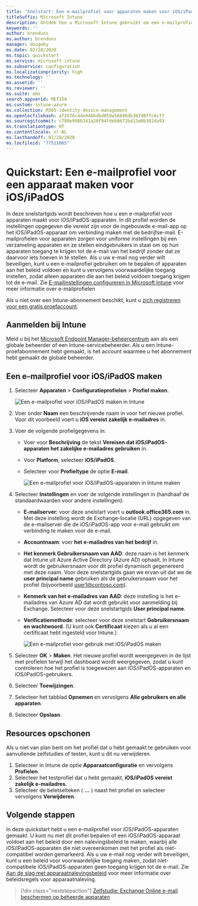 ```yaml
---
title: 'Snelstart: Een e-mailprofiel voor apparaten maken voor iOS/iPadOS'
titleSuffix: Microsoft Intune
description: Ontdek hoe u Microsoft Intune gebruikt om een e-mailprofiel voor apparaten te maken, zodat iOS/iPadOS-apparaten veilig verbinding kunnen maken met de e-mail van het bedrijf.
keywords: ''
author: brenduns
ms.author: brenduns
manager: dougeby
ms.date: 02/18/2020
ms.topic: quickstart
ms.service: microsoft-intune
ms.subservice: configuration
ms.localizationpriority: high
ms.technology: ''
ms.assetid: ''
ms.reviewer: ''
ms.suite: ems
search.appverid: MET150
ms.custom: intune-azure
ms.collection: M365-identity-device-management
ms.openlocfilehash: af2576c44e0486dbd859a56896db3b7d0ffc6cff
ms.sourcegitcommit: c780e9988341a20f94fdeb8672bd13e0b302da93
ms.translationtype: HT
ms.contentlocale: nl-NL
ms.lasthandoff: 02/20/2020
ms.locfileid: "77511065"
---
```

# <a name="quickstart-create-an-email-device-profile-for-iosipados"></a>Quickstart: Een e-mailprofiel voor een apparaat maken voor iOS/iPadOS

In deze snelstartgids wordt beschreven hoe u een e-mailprofiel voor apparaten maakt voor iOS/iPadOS-apparaten. In dit profiel worden de instellingen opgegeven die vereist zijn voor de ingebouwde e-mail-app op het iOS/iPadOS-apparaat om verbinding maken met de bedrijfse-mail. E-mailprofielen voor apparaten zorgen voor uniforme instellingen bij een verzameling apparaten en ze stellen eindgebruikers in staat om op hun apparaten toegang te krijgen tot de e-mail van het bedrijf zonder dat ze daarvoor iets hoeven in te stellen. Als u uw e-mail nog verder wilt beveiligen, kunt u een e-mailprofiel gebruiken om te bepalen of apparaten aan het beleid voldoen en kunt u vervolgens voorwaardelijke toegang instellen, zodat alleen apparaten die aan het beleid voldoen toegang krijgen tot de e-mail. Zie [E-mailinstellingen configureren in Microsoft Intune](email-settings-configure.md) voor meer informatie over e-mailprofielen

Als u niet over een Intune-abonnement beschikt, kunt u [zich registreren voor een gratis proefaccount](../fundamentals/free-trial-sign-up.md).

## <a name="sign-in-to-intune"></a>Aanmelden bij Intune

Meld u bij het [Microsoft Endpoint Manager-beheercentrum](https://go.microsoft.com/fwlink/?linkid=2109431) aan als een globale beheerder of een Intune-servicebeheerder. Als u een Intune-proefabonnement hebt gemaakt, is het account waarmee u het abonnement hebt gemaakt de globale beheerder.

## <a name="create-an-iosipados-email-profile"></a>Een e-mailprofiel voor iOS/iPadOS maken

1. Selecteer **Apparaten** > **Configuratieprofielen** > **Profiel maken**.

   ![Een e-mailprofiel voor iOS/iPadOS maken in Intune](./media/quickstart-email-profile/ios-create-profile.png)

2. Voer onder **Naam** een beschrijvende naam in voor het nieuwe profiel. Voor dit voorbeeld voert u **iOS vereist zakelijk e-mailadres** in.
3. Voer de volgende profielgegevens in:
    - Voer voor **Beschrijving** de tekst **Vereisen dat iOS/iPadOS-apparaten het zakelijke e-mailadres gebruiken** in.
    - Voor **Platform**, selecteer **iOS/iPadOS**.
    - Selecteer voor **Profieltype** de optie **E-mail**.

        ![Een e-mailprofiel voor iOS/iPadOS-apparaten in Intune maken](./media/quickstart-email-profile/ios-email-profile-name.png)

4. Selecteer **Instellingen** en voer de volgende instellingen in (handhaaf de standaardwaarden voor andere instellingen):
   - **E-mailserver**: voor deze snelstart voert u **outlook.office365.com** in. Met deze instelling wordt de Exchange-locatie (URL) opgegeven van de e-mailserver die de iOS/iPadOS-app voor e-mail gebruikt om verbinding te maken voor de e-mail.
   - **Accountnaam**: voer **het e-mailadres van het bedrijf** in.
   - **Het kenmerk Gebruikersnaam van AAD**: deze naam is het kenmerk dat Intune uit Azure Active Directory (Azure AD) ophaalt. In Intune wordt de gebruikersnaam voor dit profiel dynamisch gegenereerd met deze naam. Voor deze snelstartgids gaan we ervan uit dat we de **user principal name** gebruiken als de gebruikersnaam voor het profiel (bijvoorbeeld user1@contoso.com).
   - **Kenmerk van het e-mailadres van AAD**: deze instelling is het e-mailadres van Azure AD dat wordt gebruikt voor aanmelding bij Exchange. Selecteer voor deze snelstartgids **User principal name**.
   - **Verificatiemethode**: selecteer voor deze snelstart **Gebruikersnaam en wachtwoord**. (U kunt ook **Certificaat** kiezen als u al een certificaat hebt ingesteld voor Intune.)

        ![Een e-mailprofiel voor gebruik met iOS/iPadOS maken](./media/quickstart-email-profile/ios-email-profile.png)

5. Selecteer **OK** > **Maken**. Het nieuwe profiel wordt weergegeven in de lijst met profielen terwijl het dashboard wordt weergegeven, zodat u kunt controleren hoe het profiel is toegewezen aan iOS/iPadOS-apparaten en iOS/iPadOS-gebruikers.
6. Selecteer **Toewijzingen**.
7. Selecteer het tabblad **Opnemen** en vervolgens **Alle gebruikers en alle apparaten**. 
8. Selecteer **Opslaan**.

## <a name="clean-up-resources"></a>Resources opschonen

Als u niet van plan bent om het profiel dat u hebt gemaakt te gebruiken voor aanvullende zelfstudies of testen, kunt u dit nu verwijderen.

1. Selecteer in Intune de optie **Apparaatconfiguratie** en vervolgens **Profielen**.
2. Selecteer het testprofiel dat u hebt gemaakt, **iOS/iPadOS vereist zakelijk e-mailadres**.
3. Selecteer de beletselteken ( **...** ) naast het profiel en selecteer vervolgens **Verwijderen**.

## <a name="next-steps"></a>Volgende stappen

In deze quickstart hebt u een e-mailprofiel voor iOS/iPadOS-apparaten gemaakt. U kunt nu met dit profiel bepalen of een iOS/iPadOS-apparaat voldoet aan het beleid door een nalevingsbeleid te maken, waarbij alle iOS/iPadOS-apparaten die niet overeenkomen met het profiel als niet-compatibel worden gemarkeerd. Als u uw e-mail nog verder wilt beveiligen, kunt u een beleid voor voorwaardelijke toegang maken, zodat niet-compatibele iOS/iPadOS-apparaten geen toegang krijgen tot de e-mail. Zie [Aan de slag met apparaatnalevingsbeleid](../protect/device-compliance-get-started.md) voor meer informatie over beleidsregels voor apparaatnaleving.

> [!div class="nextstepaction"]
> [Zelfstudie: Exchange Online e-mail beschermen op beheerde apparaten](../tutorial-protect-email-on-enrolled-devices.md)
